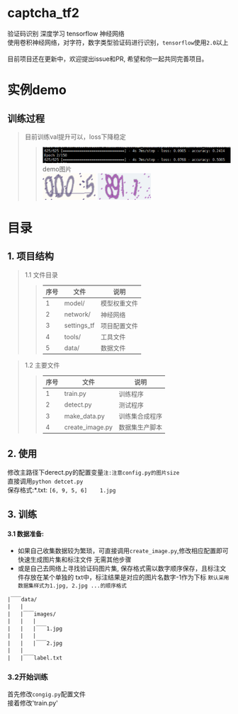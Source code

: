 # captcha_tf2 
验证码识别 深度学习 tensorflow 神经网络<br> 
使用卷积神经网络，对字符，数字类型验证码进行识别，`tensorflow`使用`2.0`以上<br>
<br>
目前项目还在更新中，欢迎提出issue和PR, 希望和你一起共同完善项目。

# 实例demo
## 训练过程
> 目前训练val提升可以，loss下降稳定
>> ![](./data/used_images/train_1.png)<br>
> demo图片<br>
>>  ![效果](./data/used_images/1.jpg) 
>>  ![效果](./data/used_images/2.jpg) 
 
 
# 目录
## 1. 项目结构
> 1.1 文件目录
>> |序号 | 文件| 说明|
>> | ----- | ----- | -----|
>> | 1 | model/ | 模型权重文件| 
>>| 2 | network/ | 神经网络|
>> | 3 | settings_tf | 项目配置文件|
>> | 4 | tools/ | 工具文件 |
>> | 5 | data/ | 数据文件|

> 1.2 主要文件
>> | 序号 | 文件 | 说明|
>> |------|------|-----|
>> | 1 | train.py | 训练程序 |
>> | 2 | detect.py | 测试程序 |
>> | 3 | make_data.py | 训练集合成程序|
>> | 4 | create_image.py | 数据集生产脚本|

## 2. 使用
修改主路径下derect.py的配置变量`注:注意config.py的图片size`<br>
直接调用```python detcet.py```<br>
保存格式:*.txt: ```[6, 9, 5, 6]    1.jpg``` 

## 3. 训练
#### 3.1 数据准备:
* 如果自己收集数据较为繁琐，可直接调用```create_image.py```,修改相应配置即可快速生成图片集和标注文件
无需其他步骤
* 或是自己去网络上寻找验证码图片集, 保存格式需以数字顺序保存，且标注文件存放在某个单独的 
txt中，标注结果是对应的图片名数字-1作为下标 `默认采用数据集样式为1.jpg, 2.jpg ...的顺序格式`<br>
```
|￣￣data/
|   |
|   |￣￣images/
|   |   |
|   |   |￣￣1.jpg
|   |   |
|   |   |￣￣2.jpg
|   |    
|   |￣￣label.txt
```
### 3.2开始训练
首先修改`congig.py`配置文件<br>
接着修改'train.py'